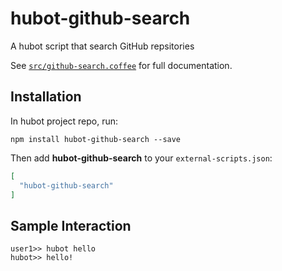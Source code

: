 # hubot-github-search

A hubot script that search GitHub repsitories

See [`src/github-search.coffee`](src/github-search.coffee) for full documentation.

## Installation

In hubot project repo, run:

`npm install hubot-github-search --save`

Then add **hubot-github-search** to your `external-scripts.json`:

```json
[
  "hubot-github-search"
]
```

## Sample Interaction

```
user1>> hubot hello
hubot>> hello!
```
